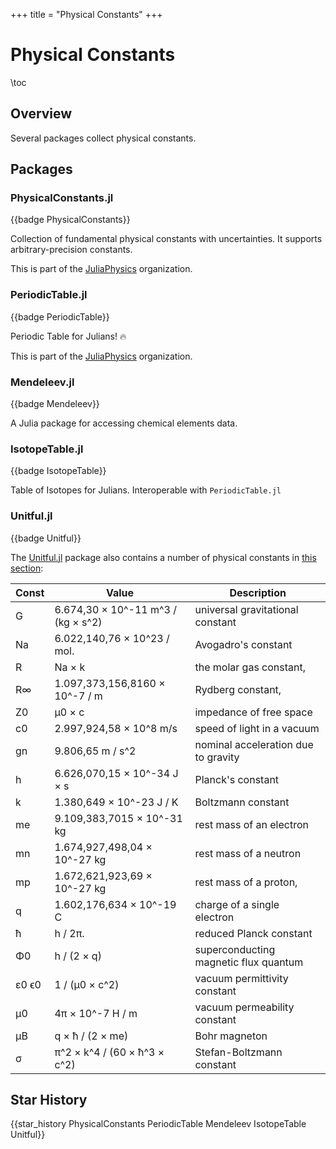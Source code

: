 +++
title = "Physical Constants"
+++

# Physical Constants

\toc

## Overview

Several packages collect physical constants.


## Packages

### PhysicalConstants.jl
{{badge PhysicalConstants}}

Collection of fundamental physical constants with uncertainties. It supports arbitrary-precision constants.

This is part of the [JuliaPhysics](https://github.com/JuliaPhysics) organization.

### PeriodicTable.jl
{{badge PeriodicTable}}

Periodic Table for Julians! 🔥 

This is part of the [JuliaPhysics](https://github.com/JuliaPhysics) organization.

### Mendeleev.jl
{{badge Mendeleev}}

A Julia package for accessing chemical elements data. 

### IsotopeTable.jl
{{badge IsotopeTable}}

Table of Isotopes for Julians. Interoperable with `PeriodicTable.jl` 

### Unitful.jl
{{badge Unitful}}

The [Unitful.jl](https://github.com/PainterQubits/Unitful.jl) package also contains a number of physical constants in [this section](https://painterqubits.github.io/Unitful.jl/dev/defaultunits/#Physical-constants):

| Const | Value                              | Description                           |
|-------|------------------------------------|---------------------------------------|
| G     | 6.674,30 × 10^-11 m^3 / (kg × s^2) | universal gravitational constant      |
| Na    | 6.022,140,76 × 10^23 / mol.        | Avogadro's constant                   |
| R     | Na × k                             | the molar gas constant,               |
| R∞    | 1.097,373,156,8160 × 10^-7 / m     | Rydberg constant,                     |
| Z0    | μ0 × c                             | impedance of free space               |
| c0    | 2.997,924,58 × 10^8 m/s            | speed of light in a vacuum            |
| gn    | 9.806,65 m / s^2                   | nominal acceleration due to gravity   |
| h     | 6.626,070,15 × 10^-34 J × s        | Planck's constant                     |
| k     | 1.380,649 × 10^-23 J / K           | Boltzmann constant                    |
| me    | 9.109,383,7015 × 10^-31 kg         | rest mass of an electron              |
| mn    | 1.674,927,498,04 × 10^-27 kg       | rest mass of a neutron                |
| mp    | 1.672,621,923,69 × 10^-27 kg       | rest mass of a proton,                |
| q     | 1.602,176,634 × 10^-19 C           | charge of a single electron           |
| ħ     | h / 2π.                            | reduced Planck constant               |
| Φ0    | h / (2 × q)                        | superconducting magnetic flux quantum |
| ε0 ϵ0 | 1 / (μ0 × c^2)                     | vacuum permittivity constant          |
| μ0    | 4π × 10^-7 H / m                   | vacuum permeability constant          |
| μB    | q × ħ / (2 × me)                   | Bohr magneton                         |
| σ     | π^2 × k^4 / (60 × ħ^3 × c^2)       | Stefan-Boltzmann constant             |



## Star History
{{star_history PhysicalConstants PeriodicTable Mendeleev IsotopeTable Unitful}}
